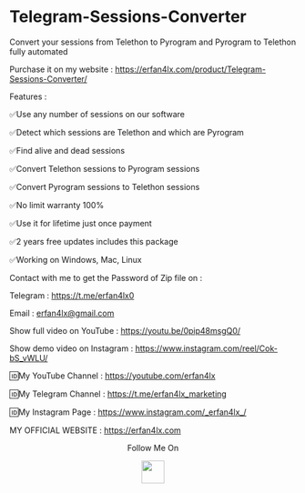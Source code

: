 # Telegram-Sessions-Converter
Convert your sessions from Telethon to Pyrogram and Pyrogram to Telethon fully automated

Purchase it on my website : https://erfan4lx.com/product/Telegram-Sessions-Converter/

Features :

✅Use any number of sessions on our software

✅Detect which sessions are Telethon and which are Pyrogram

✅Find alive and dead sessions

✅Convert Telethon sessions to Pyrogram sessions

✅Convert Pyrogram sessions to Telethon sessions

✅No limit warranty 100%

✅Use it for lifetime just once payment

✅2 years free updates includes this package

✅Working on Windows, Mac, Linux

Contact with me to get the Password of Zip file on :

 Telegram : https://t.me/erfan4lx0
  
 Email : erfan4lx@gmail.com
 
Show full video on YouTube : https://youtu.be/0pip48msgQ0/

Show demo video on Instagram : https://www.instagram.com/reel/Cok-bS_vWLU/
 
🆔My YouTube Channel : https://youtube.com/erfan4lx

🆔My Telegram Channel : https://t.me/erfan4lx_marketing

🆔My Instagram Page : https://www.instagram.com/_erfan4lx_/

 MY OFFICIAL WEBSITE : https://erfan4lx.com

<p align="center">
  Follow Me On
</p>
<p align="center">
  <a href="https://www.youtube.com/c/erfan4lx?sub_confirmation=1">
    <img src="https://www.iconsdb.com/icons/preview/black/youtube-4-xxl.png" width="40" height="40">
  </a>
</p>

